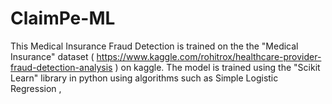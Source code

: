 # ClaimPe-ML

This Medical Insurance Fraud Detection is trained on the the "Medical Insurance" dataset ( https://www.kaggle.com/rohitrox/healthcare-provider-fraud-detection-analysis ) on kaggle. The model is trained using the "Scikit Learn" library in python using algorithms such as Simple Logistic Regression , 
